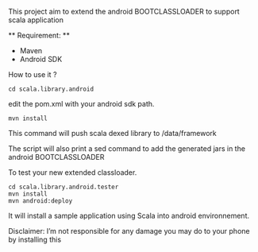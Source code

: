 This project aim to extend the android BOOTCLASSLOADER to support scala application

** Requirement: **

  *  Maven
  *  Android SDK

How to use it ?

    cd scala.library.android

edit the pom.xml with your android sdk path.

    mvn install

This command will push scala dexed library to /data/framework

The script will also print a sed command to add the generated jars in the android BOOTCLASSLOADER

To test your new extended classloader.

    cd scala.library.android.tester
    mvn install
    mvn android:deploy

It will install a sample application using Scala into android environnement.











Disclaimer: I’m not responsible for any damage you may do to your phone by installing this